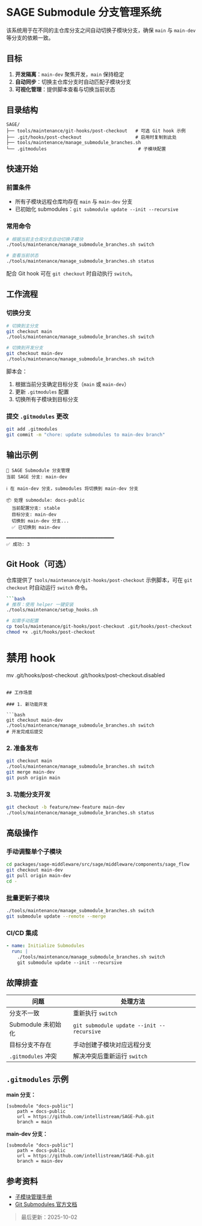 # SAGE Submodule 分支管理系统

该系统用于在不同的主仓库分支之间自动切换子模块分支，确保 `main` 与 `main-dev` 等分支的依赖一致。

## 目标

1. **开发隔离**：`main-dev` 聚焦开发，`main` 保持稳定
2. **自动同步**：切换主仓库分支时自动匹配子模块分支
3. **可视化管理**：提供脚本查看与切换当前状态

## 目录结构

```
SAGE/
├── tools/maintenance/git-hooks/post-checkout   # 可选 Git hook 示例
├── .git/hooks/post-checkout                    # 启用时复制到此处
├── tools/maintenance/manage_submodule_branches.sh
└── .gitmodules                                  # 子模块配置
```

## 快速开始

### 前置条件

- 所有子模块远程仓库均存在 `main` 与 `main-dev` 分支
- 已初始化 submodules：`git submodule update --init --recursive`

### 常用命令

```bash
# 根据当前主仓库分支自动切换子模块
./tools/maintenance/manage_submodule_branches.sh switch

# 查看当前状态
./tools/maintenance/manage_submodule_branches.sh status
```

配合 Git hook 可在 `git checkout` 时自动执行 `switch`。

## 工作流程

### 切换分支

```bash
# 切换到主分支
git checkout main
./tools/maintenance/manage_submodule_branches.sh switch

# 切换到开发分支
git checkout main-dev
./tools/maintenance/manage_submodule_branches.sh switch
```

脚本会：
1. 根据当前分支确定目标分支（`main` 或 `main-dev`）
2. 更新 `.gitmodules` 配置
3. 切换所有子模块到目标分支

### 提交 `.gitmodules` 更改

```bash
git add .gitmodules
git commit -m "chore: update submodules to main-dev branch"
```

## 输出示例

```
🚀 SAGE Submodule 分支管理
当前 SAGE 分支: main-dev

ℹ️ 在 main-dev 分支，submodules 将切换到 main-dev 分支

📦 处理 submodule: docs-public
  当前配置分支: stable
  目标分支: main-dev
  切换到 main-dev 分支...
  ✅ 已切换到 main-dev

━━━━━━━━━━━━━━━━━━━━━━━━━━━━━━━━━━━━━━━━
✅ 成功: 3
```

## Git Hook（可选）

仓库提供了 `tools/maintenance/git-hooks/post-checkout` 示例脚本，可在 `git checkout` 时自动运行 `switch` 命令。

```bash
```bash
# 推荐：使用 helper 一键安装
./tools/maintenance/setup_hooks.sh

# 如需手动配置
cp tools/maintenance/git-hooks/post-checkout .git/hooks/post-checkout
chmod +x .git/hooks/post-checkout
```

# 禁用 hook
mv .git/hooks/post-checkout .git/hooks/post-checkout.disabled
```

## 工作场景

### 1. 新功能开发

```bash
git checkout main-dev
./tools/maintenance/manage_submodule_branches.sh switch
# 开发完成后提交
```

### 2. 准备发布

```bash
git checkout main
./tools/maintenance/manage_submodule_branches.sh switch
git merge main-dev
git push origin main
```

### 3. 功能分支开发

```bash
git checkout -b feature/new-feature main-dev
./tools/maintenance/manage_submodule_branches.sh status
```

## 高级操作

### 手动调整单个子模块

```bash
cd packages/sage-middleware/src/sage/middleware/components/sage_flow
git checkout main-dev
git pull origin main-dev
cd -
```

### 批量更新子模块

```bash
./tools/maintenance/manage_submodule_branches.sh switch
git submodule update --remote --merge
```

### CI/CD 集成

```yaml
- name: Initialize Submodules
  run: |
    ./tools/maintenance/manage_submodule_branches.sh switch
    git submodule update --init --recursive
```

## 故障排查

| 问题 | 处理方法 |
|------|-----------|
| 分支不一致 | 重新执行 `switch` |
| Submodule 未初始化 | `git submodule update --init --recursive` |
| 目标分支不存在 | 手动创建子模块对应远程分支 |
| `.gitmodules` 冲突 | 解决冲突后重新运行 `switch` |

## `.gitmodules` 示例

**main 分支：**
```gitmodules
[submodule "docs-public"]
    path = docs-public
    url = https://github.com/intellistream/SAGE-Pub.git
    branch = main
```

**main-dev 分支：**
```gitmodules
[submodule "docs-public"]
    path = docs-public
    url = https://github.com/intellistream/SAGE-Pub.git
    branch = main-dev
```

## 参考资料

- [子模块管理手册](submodule_management.md)
- [Git Submodules 官方文档](https://git-scm.com/book/en/v2/Git-Tools-Submodules)

> 最后更新：2025-10-02
